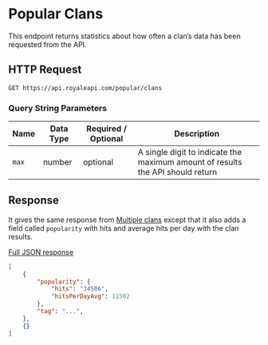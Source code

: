 # Popular Clans

This endpoint returns statistics about how often a clan’s data has been requested from the API.


## HTTP Request

`GET https://api.royaleapi.com/popular/clans`

### Query String Parameters

Name | Data Type | Required / Optional | Description
--- | --- | --- | ---
`max` | number | optional | A single digit to indicate the maximum amount of results the API should return

## Response

It gives the same response from [Multiple clans](/endpoints/clan?id=multiple-clans) except that it also adds a field called `popularity` with hits and average hits per day with the clan results.

<a href="/json/popular_clans.json">Full JSON response</a>

```json
[
    {
        "popularity": {
            "hits": "34506",
            "hitsPerDayAvg": 11502
        },
        "tag": "...",
    },
    {}
]
```
